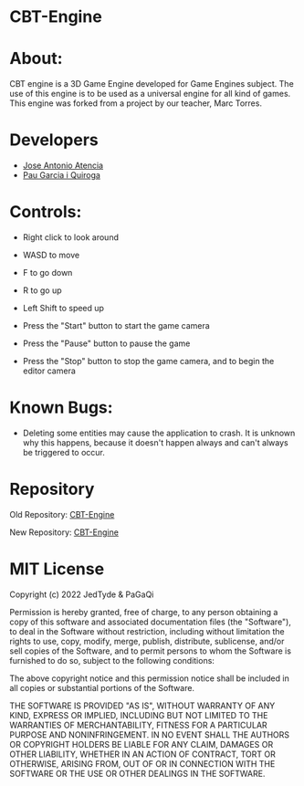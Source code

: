 # CBT-Engine

# About:
CBT engine is a 3D Game Engine developed for Game Engines subject. The use of this engine is to be used as a universal engine for all kind of games. This engine was forked from a project by our teacher, Marc Torres.

# Developers

- <a href="https://github.com/JedTyde">Jose Antonio Atencia</a>
- <a href="https://github.com/PaGaQi">Pau Garcia i Quiroga</a>

# Controls:

- Right click to look around
- WASD to move
- F to go down
- R to go up
- Left Shift to speed up

- Press the "Start" button to start the game camera
- Press the "Pause" button to pause the game
- Press the "Stop" button to stop the game camera, and to begin the editor camera

# Known Bugs:
- Deleting some entities may cause the application to crash. It is unknown why this happens, because it doesn't happen always and can't always be triggered to occur.

# Repository
Old Repository:
<a href="https://github.com/JedTyde/CBT-Engine">CBT-Engine</a>

New Repository:
<a href="https://github.com/PaGaQi/CBT-Engine">CBT-Engine</a>

# MIT License
Copyright (c) 2022 JedTyde & PaGaQi

Permission is hereby granted, free of charge, to any person obtaining a copy of this software and associated documentation files (the "Software"), to deal in the Software without restriction, including without limitation the rights to use, copy, modify, merge, publish, distribute, sublicense, and/or sell copies of the Software, and to permit persons to whom the Software is furnished to do so, subject to the following conditions:

The above copyright notice and this permission notice shall be included in all copies or substantial portions of the Software.

THE SOFTWARE IS PROVIDED "AS IS", WITHOUT WARRANTY OF ANY KIND, EXPRESS OR IMPLIED, INCLUDING BUT NOT LIMITED TO THE WARRANTIES OF MERCHANTABILITY, FITNESS FOR A PARTICULAR PURPOSE AND NONINFRINGEMENT. IN NO EVENT SHALL THE AUTHORS OR COPYRIGHT HOLDERS BE LIABLE FOR ANY CLAIM, DAMAGES OR OTHER LIABILITY, WHETHER IN AN ACTION OF CONTRACT, TORT OR OTHERWISE, ARISING FROM, OUT OF OR IN CONNECTION WITH THE SOFTWARE OR THE USE OR OTHER DEALINGS IN THE SOFTWARE.
